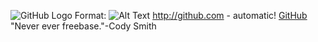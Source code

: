  ![GitHub Logo](/images/logo.png)
Format: ![Alt Text](url)
http://github.com - automatic!
[GitHub](http://github.com)
"Never ever freebase."-Cody Smith
